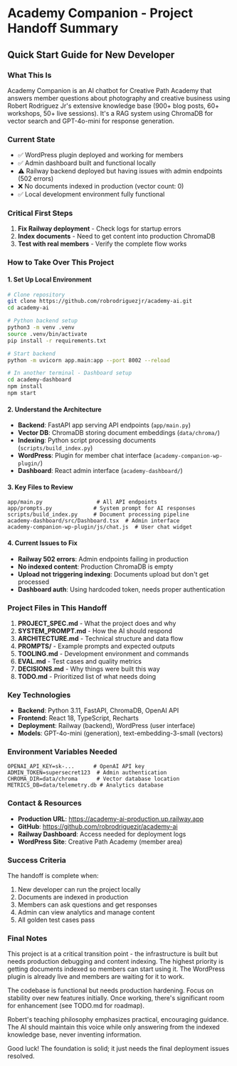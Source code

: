 # Academy Companion - Project Handoff Summary

## Quick Start Guide for New Developer

### What This Is
Academy Companion is an AI chatbot for Creative Path Academy that answers member questions about photography and creative business using Robert Rodriguez Jr's extensive knowledge base (900+ blog posts, 60+ workshops, 50+ live sessions). It's a RAG system using ChromaDB for vector search and GPT-4o-mini for response generation.

### Current State
- ✅ WordPress plugin deployed and working for members
- ✅ Admin dashboard built and functional locally
- ⚠️ Railway backend deployed but having issues with admin endpoints (502 errors)
- ❌ No documents indexed in production (vector count: 0)
- ✅ Local development environment fully functional

### Critical First Steps
1. **Fix Railway deployment** - Check logs for startup errors
2. **Index documents** - Need to get content into production ChromaDB
3. **Test with real members** - Verify the complete flow works

### How to Take Over This Project

#### 1. Set Up Local Environment
```bash
# Clone repository
git clone https://github.com/robrodriguezjr/academy-ai.git
cd academy-ai

# Python backend setup
python3 -m venv .venv
source .venv/bin/activate
pip install -r requirements.txt

# Start backend
python -m uvicorn app.main:app --port 8002 --reload

# In another terminal - Dashboard setup
cd academy-dashboard
npm install
npm start
```

#### 2. Understand the Architecture
- **Backend**: FastAPI app serving API endpoints (`app/main.py`)
- **Vector DB**: ChromaDB storing document embeddings (`data/chroma/`)
- **Indexing**: Python script processing documents (`scripts/build_index.py`)
- **WordPress**: Plugin for member chat interface (`academy-companion-wp-plugin/`)
- **Dashboard**: React admin interface (`academy-dashboard/`)

#### 3. Key Files to Review
```
app/main.py                 # All API endpoints
app/prompts.py             # System prompt for AI responses
scripts/build_index.py     # Document processing pipeline
academy-dashboard/src/Dashboard.tsx  # Admin interface
academy-companion-wp-plugin/js/chat.js  # User chat widget
```

#### 4. Current Issues to Fix
- **Railway 502 errors**: Admin endpoints failing in production
- **No indexed content**: Production ChromaDB is empty
- **Upload not triggering indexing**: Documents upload but don't get processed
- **Dashboard auth**: Using hardcoded token, needs proper authentication

### Project Files in This Handoff

1. **PROJECT_SPEC.md** - What the project does and why
2. **SYSTEM_PROMPT.md** - How the AI should respond
3. **ARCHITECTURE.md** - Technical structure and data flow
4. **PROMPTS/** - Example prompts and expected outputs
5. **TOOLING.md** - Development environment and commands
6. **EVAL.md** - Test cases and quality metrics
7. **DECISIONS.md** - Why things were built this way
8. **TODO.md** - Prioritized list of what needs doing

### Key Technologies
- **Backend**: Python 3.11, FastAPI, ChromaDB, OpenAI API
- **Frontend**: React 18, TypeScript, Recharts
- **Deployment**: Railway (backend), WordPress (user interface)
- **Models**: GPT-4o-mini (generation), text-embedding-3-small (vectors)

### Environment Variables Needed
```env
OPENAI_API_KEY=sk-...      # OpenAI API key
ADMIN_TOKEN=supersecret123  # Admin authentication
CHROMA_DIR=data/chroma      # Vector database location
METRICS_DB=data/telemetry.db # Analytics database
```

### Contact & Resources
- **Production URL**: https://academy-ai-production.up.railway.app
- **GitHub**: https://github.com/robrodriguezjr/academy-ai
- **Railway Dashboard**: Access needed for deployment logs
- **WordPress Site**: Creative Path Academy (member area)

### Success Criteria
The handoff is complete when:
1. New developer can run the project locally
2. Documents are indexed in production
3. Members can ask questions and get responses
4. Admin can view analytics and manage content
5. All golden test cases pass

### Final Notes
This project is at a critical transition point - the infrastructure is built but needs production debugging and content indexing. The highest priority is getting documents indexed so members can start using it. The WordPress plugin is already live and members are waiting for it to work.

The codebase is functional but needs production hardening. Focus on stability over new features initially. Once working, there's significant room for enhancement (see TODO.md for roadmap).

Robert's teaching philosophy emphasizes practical, encouraging guidance. The AI should maintain this voice while only answering from the indexed knowledge base, never inventing information.

Good luck! The foundation is solid; it just needs the final deployment issues resolved.
